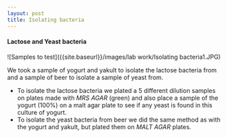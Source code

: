 ```yaml
---
layout: post
title: Isolating bacteria
---
```


#### Lactose and Yeast bacteria

![Samples to test]({{site.baseurl}}/images/lab work/Isolating bacteria1.JPG)

We took a sample of yogurt and yakult to isolate the lactose bacteria from and a sample of beer to isolate a sample of yeast from.
* To isolate the lactose bacteria we plated a 5 different dilution samples on plates made with _MRS AGAR_  (green) and also place a sample of the yogurt (100%) on a malt agar plate to see if any yeast is found in this culture of yogurt.
* To isolate the yeast bacteria from beer we did the same method as with the yogurt and yakult, but plated them on _MALT AGAR_ plates.
